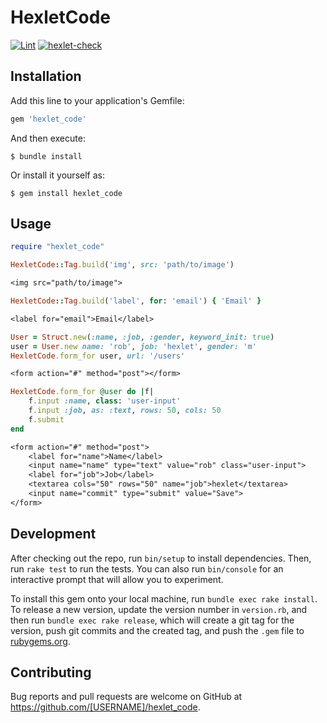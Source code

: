 # HexletCode

[![Lint](https://github.com/leshasmp/rails-project-lvl1/actions/workflows/lint.yml/badge.svg)](https://github.com/leshasmp/rails-project-lvl1/actions/workflows/lint.yml)
[![hexlet-check](https://github.com/leshasmp/rails-project-lvl1/actions/workflows/hexlet-check.yml/badge.svg)](https://github.com/leshasmp/rails-project-lvl1/actions/workflows/hexlet-check.yml)

## Installation

Add this line to your application's Gemfile:

```ruby
gem 'hexlet_code'
```

And then execute:

    $ bundle install

Or install it yourself as:

    $ gem install hexlet_code

## Usage

```ruby
require "hexlet_code"
```
```ruby
HexletCode::Tag.build('img', src: 'path/to/image')
```
```txt
<img src="path/to/image">
```
```ruby
HexletCode::Tag.build('label', for: 'email') { 'Email' }
```
```txt
<label for="email">Email</label>
```
```ruby
User = Struct.new(:name, :job, :gender, keyword_init: true)
user = User.new name: 'rob', job: 'hexlet', gender: 'm'
HexletCode.form_for user, url: '/users'
```
```txt
<form action="#" method="post"></form>
```
```ruby
HexletCode.form_for @user do |f|
    f.input :name, class: 'user-input'
    f.input :job, as: :text, rows: 50, cols: 50
    f.submit
end
```
```txt
<form action="#" method="post">
    <label for="name">Name</label>
    <input name="name" type="text" value="rob" class="user-input">
    <label for="job">Job</label>
    <textarea cols="50" rows="50" name="job">hexlet</textarea>
    <input name="commit" type="submit" value="Save">
</form>
```

## Development

After checking out the repo, run `bin/setup` to install dependencies. Then, run `rake test` to run the tests. You can also run `bin/console` for an interactive prompt that will allow you to experiment.

To install this gem onto your local machine, run `bundle exec rake install`. To release a new version, update the version number in `version.rb`, and then run `bundle exec rake release`, which will create a git tag for the version, push git commits and the created tag, and push the `.gem` file to [rubygems.org](https://rubygems.org).

## Contributing

Bug reports and pull requests are welcome on GitHub at https://github.com/[USERNAME]/hexlet_code.
